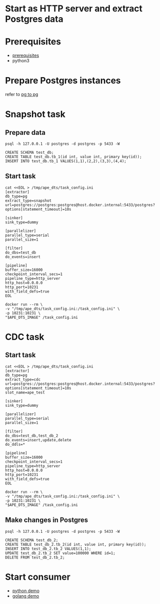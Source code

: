 # Start as HTTP server and extract Postgres data

# Prerequisites
- [prerequisites](./prerequisites.md)
- python3

# Prepare Postgres instances
refer to [pg to pg](./pg_to_pg.md)

# Snapshot task
## Prepare data
```
psql -h 127.0.0.1 -U postgres -d postgres -p 5433 -W

CREATE SCHEMA test_db;
CREATE TABLE test_db.tb_1(id int, value int, primary key(id));
INSERT INTO test_db.tb_1 VALUES(1,1),(2,2),(3,3),(4,4);
```

## Start task
```
cat <<EOL > /tmp/ape_dts/task_config.ini
[extractor]
db_type=pg
extract_type=snapshot
url=postgres://postgres:postgres@host.docker.internal:5433/postgres?options[statement_timeout]=10s

[sinker]
sink_type=dummy

[parallelizer]
parallel_type=serial
parallel_size=1

[filter]
do_dbs=test_db
do_events=insert

[pipeline]
buffer_size=16000
checkpoint_interval_secs=1
pipeline_type=http_server
http_host=0.0.0.0
http_port=10231
with_field_defs=true
EOL
```

```
docker run --rm \
-v "/tmp/ape_dts/task_config.ini:/task_config.ini" \
-p 10231:10231 \
"$APE_DTS_IMAGE" /task_config.ini 
```

# CDC task
## Start task
```
cat <<EOL > /tmp/ape_dts/task_config.ini
[extractor]
db_type=pg
extract_type=cdc
url=postgres://postgres:postgres@host.docker.internal:5433/postgres?options[statement_timeout]=10s
slot_name=ape_test

[sinker]
sink_type=dummy

[parallelizer]
parallel_type=serial
parallel_size=1

[filter]
do_dbs=test_db,test_db_2
do_events=insert,update,delete
do_ddls=*

[pipeline]
buffer_size=16000
checkpoint_interval_secs=1
pipeline_type=http_server
http_host=0.0.0.0
http_port=10231
with_field_defs=true
EOL
```

```
docker run --rm \
-v "/tmp/ape_dts/task_config.ini:/task_config.ini" \
-p 10231:10231 \
"$APE_DTS_IMAGE" /task_config.ini 
```

## Make changes in Postgres
```
psql -h 127.0.0.1 -U postgres -d postgres -p 5433 -W

CREATE SCHEMA test_db_2;
CREATE TABLE test_db_2.tb_2(id int, value int, primary key(id));
INSERT INTO test_db_2.tb_2 VALUES(1,1);
UPDATE test_db_2.tb_2 SET value=100000 WHERE id=1;
DELETE FROM test_db_2.tb_2;
```

# Start consumer
- [python demo](https://github.com/apecloud/cubetran_udf_python)
- [golang demo](https://github.com/apecloud/cubetran_udf_golang)